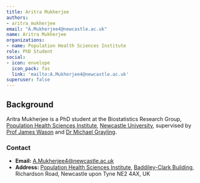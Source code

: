 ```yaml
---
title: Aritra Mukherjee
authors:
- aritra_mukherjee
email: "A.Mukherjee4@newcastle.ac.uk"
name: Aritra Mukherjee
organizations:
- name: Population Health Sciences Institute
role: PhD Student
social:
- icon: envelope
  icon_pack: fas
  link: 'mailto:A.Mukherjee4@newcastle.ac.uk'
superuser: false
---
```


## Background

Aritra Mukherjee is a PhD student at the Biostatistics Research Group, [Population Health Sciences Institute](https://www.ncl.ac.uk/medical-sciences/research/institutes/health-sciences/), [Newcastle University](https://www.ncl.ac.uk/), supervised by [Prof James Wason](/staff/james_wason/) and [Dr Michael Grayling](/staff/michael_grayling/).

### Contact

- __Email:__ [A.Mukherjee4@newcastle.ac.uk](mailto:A.Mukherjee4@newcastle.ac.uk)
- __Address:__ [Population Health Sciences Institute](https://www.ncl.ac.uk/medical-sciences/research/institutes/health-sciences/), [Baddiley-Clark Building](https://www.ncl.ac.uk/tour/academic/baddiley-clark/), Richardson Road, Newcastle upon Tyne NE2 4AX, UK
